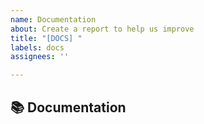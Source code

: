 ```yaml
---
name: Documentation
about: Create a report to help us improve
title: "[DOCS] "
labels: docs
assignees: ''

---
```



## 📚 Documentation

<!-- 해당 이슈는 https://dcf-docs.readthedocs.io/en/latest/와 관련된 이슈이므로 해당 이슈는 https://github.com/DigitalCompanion-KETI/docs/issues에 작성 부탁드립니다.-->
